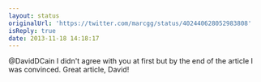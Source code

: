 ```yaml
---
layout: status
originalUrl: 'https://twitter.com/marcgg/status/402440628052983808'
isReply: true
date: 2013-11-18 14:18:17
---
```


@DavidDCain I didn't agree with you at first but by the end of the article I was convinced. Great article, David!
